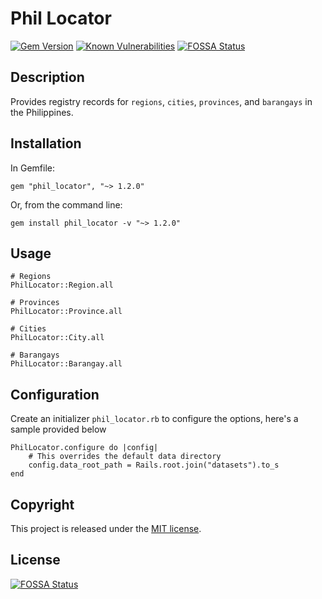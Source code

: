 # Phil Locator

[![Gem Version](https://badge.fury.io/rb/phil_locator.svg)](https://badge.fury.io/rb/phil_locator)
[![Known Vulnerabilities](https://snyk.io/test/github/tenshiAMD/phil_locator/badge.svg?targetFile=Gemfile.lock)](https://snyk.io/test/github/tenshiAMD/phil_locator?targetFile=Gemfile.lock)
[![FOSSA Status](https://app.fossa.com/api/projects/git%2Bgithub.com%2FtenshiAMD%2Fphil_locator.svg?type=shield&issueType=license)](https://app.fossa.com/projects/git%2Bgithub.com%2FtenshiAMD%2Fphil_locator?ref=badge_shield&issueType=license)

## Description
Provides registry records for `regions`, `cities`, `provinces`, and `barangays` in the Philippines.

## Installation

In Gemfile:
```
gem "phil_locator", "~> 1.2.0"
```

Or, from the command line:
```
gem install phil_locator -v "~> 1.2.0"
```
    
## Usage

```
# Regions
PhilLocator::Region.all

# Provinces
PhilLocator::Province.all

# Cities
PhilLocator::City.all

# Barangays
PhilLocator::Barangay.all
```

## Configuration

Create an initializer `phil_locator.rb` to configure the options, here's a sample provided below

```
PhilLocator.configure do |config|
    # This overrides the default data directory
    config.data_root_path = Rails.root.join("datasets").to_s
end
```

## Copyright

This project is released under the [MIT license](/LICENSE).


## License
[![FOSSA Status](https://app.fossa.com/api/projects/git%2Bgithub.com%2FtenshiAMD%2Fphil_locator.svg?type=large)](https://app.fossa.com/projects/git%2Bgithub.com%2FtenshiAMD%2Fphil_locator?ref=badge_large)